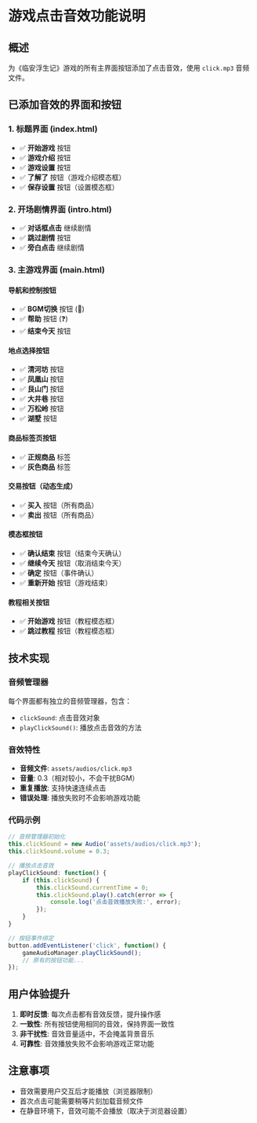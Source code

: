 # 游戏点击音效功能说明

## 概述
为《临安浮生记》游戏的所有主界面按钮添加了点击音效，使用 `click.mp3` 音频文件。

## 已添加音效的界面和按钮

### 1. 标题界面 (index.html)
- ✅ **开始游戏** 按钮
- ✅ **游戏介绍** 按钮  
- ✅ **游戏设置** 按钮
- ✅ **了解了** 按钮（游戏介绍模态框）
- ✅ **保存设置** 按钮（设置模态框）

### 2. 开场剧情界面 (intro.html)
- ✅ **对话框点击** 继续剧情
- ✅ **跳过剧情** 按钮
- ✅ **旁白点击** 继续剧情

### 3. 主游戏界面 (main.html)
#### 导航和控制按钮
- ✅ **BGM切换** 按钮 (🎵)
- ✅ **帮助** 按钮 (❓)
- ✅ **结束今天** 按钮

#### 地点选择按钮
- ✅ **清河坊** 按钮
- ✅ **凤凰山** 按钮
- ✅ **艮山门** 按钮
- ✅ **大井巷** 按钮
- ✅ **万松岭** 按钮
- ✅ **湖墅** 按钮

#### 商品标签页按钮
- ✅ **正规商品** 标签
- ✅ **灰色商品** 标签

#### 交易按钮（动态生成）
- ✅ **买入** 按钮（所有商品）
- ✅ **卖出** 按钮（所有商品）

#### 模态框按钮
- ✅ **确认结束** 按钮（结束今天确认）
- ✅ **继续今天** 按钮（取消结束今天）
- ✅ **确定** 按钮（事件确认）
- ✅ **重新开始** 按钮（游戏结束）

#### 教程相关按钮
- ✅ **开始游戏** 按钮（教程模态框）
- ✅ **跳过教程** 按钮（教程模态框）

## 技术实现

### 音频管理器
每个界面都有独立的音频管理器，包含：
- `clickSound`: 点击音效对象
- `playClickSound()`: 播放点击音效的方法

### 音效特性
- **音频文件**: `assets/audios/click.mp3`
- **音量**: 0.3（相对较小，不会干扰BGM）
- **重复播放**: 支持快速连续点击
- **错误处理**: 播放失败时不会影响游戏功能

### 代码示例
```javascript
// 音频管理器初始化
this.clickSound = new Audio('assets/audios/click.mp3');
this.clickSound.volume = 0.3;

// 播放点击音效
playClickSound: function() {
    if (this.clickSound) {
        this.clickSound.currentTime = 0;
        this.clickSound.play().catch(error => {
            console.log('点击音效播放失败:', error);
        });
    }
}

// 按钮事件绑定
button.addEventListener('click', function() {
    gameAudioManager.playClickSound();
    // 原有的按钮功能...
});
```

## 用户体验提升

1. **即时反馈**: 每次点击都有音效反馈，提升操作感
2. **一致性**: 所有按钮使用相同的音效，保持界面一致性
3. **非干扰性**: 音效音量适中，不会掩盖背景音乐
4. **可靠性**: 音效播放失败不会影响游戏正常功能

## 注意事项

- 音效需要用户交互后才能播放（浏览器限制）
- 首次点击可能需要稍等片刻加载音频文件
- 在静音环境下，音效可能不会播放（取决于浏览器设置） 
